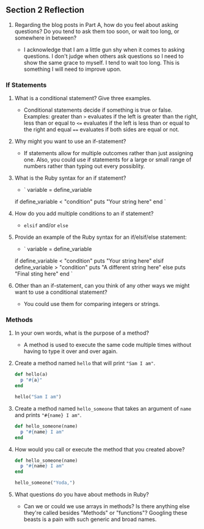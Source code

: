 ## Section 2 Reflection

1. Regarding the blog posts in Part A, how do you feel about asking questions? Do you tend to ask them too soon, or wait too long, or somewhere in between?

   * I acknowledge that I am a little gun shy when it comes to asking questions. I don't judge when others ask questions so I need to show the same grace to myself. I tend to wait too long. This is something I will need to improve upon.

### If Statements

1. What is a conditional statement? Give three examples.

   * Conditional statements decide if something is true or false. Examples: greater than `>` evaluates if the left is greater than the right, less than or equal to `<=` evaluates if the left is less than or equal to the right and equal `==` evaluates if both sides are equal or not.

1. Why might you want to use an if-statement?

   * If statements allow for multiple outcomes rather than just assigning one. Also, you could use if statements for a large or small range of numbers rather than typing out every possiblity.

1. What is the Ruby syntax for an if statement?

   * `
   variable = define_variable

   if define_variable < "condition"
   puts "Your string here"
   end
   `

1. How do you add multiple conditions to an if statement?

   * `elsif` and/or `else`

1. Provide an example of the Ruby syntax for an if/elsif/else statement:

   * `
   variable = define_variable

   if define_variable < "condition"
   puts "Your string here"
   elsif define_variable > "condition"
   puts "A different string here"
   else
   puts "Final sting here"
   end
   `

1. Other than an if-statement, can you think of any other ways we might want to use a conditional statement?

   * You could use them for comparing integers or strings.

### Methods

1. In your own words, what is the purpose of a method?

   * A method is used to execute the same code multiple times without having to type it over and over again.

1. Create a method named `hello` that will print `"Sam I am"`.

    ```ruby
    def hello(a)
      p "#{a}"
    end

    hello("Sam I am")
    ```

1. Create a method named `hello_someone` that takes an argument of `name` and prints `"#{name} I am"`.

    ```ruby
    def hello_someone(name)
      p "#{name} I am"
    end
    ```

1. How would you call or execute the method that you created above?

    ```ruby
    def hello_someone(name)
      p "#{name} I am"
    end

    hello_someone("Yoda,")
    ```

1. What questions do you have about methods in Ruby?

   * Can we or could we use arrays in methods? Is there anything else they're called besides "Methods" or "functions"? Googling these beasts is a pain with such generic and broad names.
#
